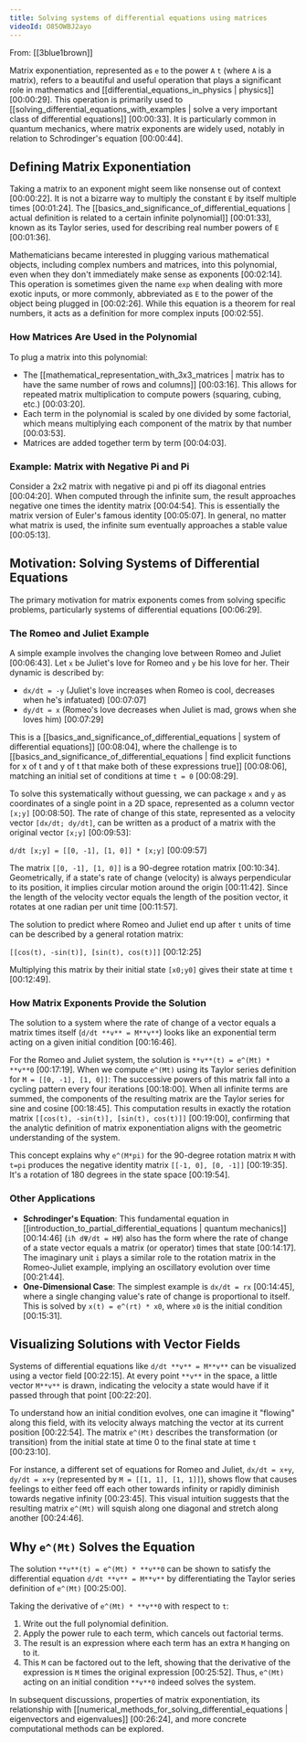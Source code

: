 ```yaml
---
title: Solving systems of differential equations using matrices
videoId: O85OWBJ2ayo
---
```


From: [[3blue1brown]] <br/> 

Matrix exponentiation, represented as `e` to the power `A` `t` (where `A` is a matrix), refers to a beautiful and useful operation that plays a significant role in mathematics and [[differential_equations_in_physics | physics]] <a class="yt-timestamp" data-t="00:00:29">[00:00:29]</a>. This operation is primarily used to [[solving_differential_equations_with_examples | solve a very important class of differential equations]] <a class="yt-timestamp" data-t="00:00:33">[00:00:33]</a>. It is particularly common in quantum mechanics, where matrix exponents are widely used, notably in relation to Schrodinger's equation <a class="yt-timestamp" data-t="00:00:44">[00:00:44]</a>.

## Defining Matrix Exponentiation

Taking a matrix to an exponent might seem like nonsense out of context <a class="yt-timestamp" data-t="00:00:22">[00:00:22]</a>. It is not a bizarre way to multiply the constant `E` by itself multiple times <a class="yt-timestamp" data-t="00:01:24">[00:01:24]</a>. The [[basics_and_significance_of_differential_equations | actual definition is related to a certain infinite polynomial]] <a class="yt-timestamp" data-t="00:01:33">[00:01:33]</a>, known as its Taylor series, used for describing real number powers of `E` <a class="yt-timestamp" data-t="00:01:36">[00:01:36]</a>.

Mathematicians became interested in plugging various mathematical objects, including complex numbers and matrices, into this polynomial, even when they don't immediately make sense as exponents <a class="yt-timestamp" data-t="00:02:14">[00:02:14]</a>. This operation is sometimes given the name `exp` when dealing with more exotic inputs, or more commonly, abbreviated as `E` to the power of the object being plugged in <a class="yt-timestamp" data-t="00:02:26">[00:02:26]</a>. While this equation is a theorem for real numbers, it acts as a definition for more complex inputs <a class="yt-timestamp" data-t="00:02:55">[00:02:55]</a>.

### How Matrices Are Used in the Polynomial
To plug a matrix into this polynomial:
*   The [[mathematical_representation_with_3x3_matrices | matrix has to have the same number of rows and columns]] <a class="yt-timestamp" data-t="00:03:16">[00:03:16]</a>. This allows for repeated matrix multiplication to compute powers (squaring, cubing, etc.) <a class="yt-timestamp" data-t="00:03:20">[00:03:20]</a>.
*   Each term in the polynomial is scaled by one divided by some factorial, which means multiplying each component of the matrix by that number <a class="yt-timestamp" data-t="00:03:53">[00:03:53]</a>.
*   Matrices are added together term by term <a class="yt-timestamp" data-t="00:04:03">[00:04:03]</a>.

### Example: Matrix with Negative Pi and Pi
Consider a 2x2 matrix with negative pi and pi off its diagonal entries <a class="yt-timestamp" data-t="00:04:20">[00:04:20]</a>. When computed through the infinite sum, the result approaches negative one times the identity matrix <a class="yt-timestamp" data-t="00:04:54">[00:04:54]</a>. This is essentially the matrix version of Euler's famous identity <a class="yt-timestamp" data-t="00:05:07">[00:05:07]</a>. In general, no matter what matrix is used, the infinite sum eventually approaches a stable value <a class="yt-timestamp" data-t="00:05:13">[00:05:13]</a>.

## Motivation: Solving Systems of Differential Equations

The primary motivation for matrix exponents comes from solving specific problems, particularly systems of differential equations <a class="yt-timestamp" data-t="00:06:29">[00:06:29]</a>.

### The Romeo and Juliet Example

A simple example involves the changing love between Romeo and Juliet <a class="yt-timestamp" data-t="00:06:43">[00:06:43]</a>. Let `x` be Juliet's love for Romeo and `y` be his love for her. Their dynamic is described by:
*   `dx/dt = -y` (Juliet's love increases when Romeo is cool, decreases when he's infatuated) <a class="yt-timestamp" data-t="00:07:07">[00:07:07]</a>
*   `dy/dt = x` (Romeo's love decreases when Juliet is mad, grows when she loves him) <a class="yt-timestamp" data-t="00:07:29">[00:07:29]</a>

This is a [[basics_and_significance_of_differential_equations | system of differential equations]] <a class="yt-timestamp" data-t="00:08:04">[00:08:04]</a>, where the challenge is to [[basics_and_significance_of_differential_equations | find explicit functions for x of t and y of t that make both of these expressions true]] <a class="yt-timestamp" data-t="00:08:06">[00:08:06]</a>, matching an initial set of conditions at time `t = 0` <a class="yt-timestamp" data-t="00:08:29">[00:08:29]</a>.

To solve this systematically without guessing, we can package `x` and `y` as coordinates of a single point in a 2D space, represented as a column vector `[x;y]` <a class="yt-timestamp" data-t="00:08:50">[00:08:50]</a>. The rate of change of this state, represented as a velocity vector `[dx/dt; dy/dt]`, can be written as a product of a matrix with the original vector `[x;y]` <a class="yt-timestamp" data-t="00:09:53">[00:09:53]</a>:

`d/dt [x;y] = [[0, -1], [1, 0]] * [x;y]` <a class="yt-timestamp" data-t="00:09:57">[00:09:57]</a>

The matrix `[[0, -1], [1, 0]]` is a 90-degree rotation matrix <a class="yt-timestamp" data-t="00:10:34">[00:10:34]</a>. Geometrically, if a state's rate of change (velocity) is always perpendicular to its position, it implies circular motion around the origin <a class="yt-timestamp" data-t="00:11:42">[00:11:42]</a>. Since the length of the velocity vector equals the length of the position vector, it rotates at one radian per unit time <a class="yt-timestamp" data-t="00:11:57">[00:11:57]</a>.

The solution to predict where Romeo and Juliet end up after `t` units of time can be described by a general rotation matrix:

`[[cos(t), -sin(t)], [sin(t), cos(t)]]` <a class="yt-timestamp" data-t="00:12:25">[00:12:25]</a>

Multiplying this matrix by their initial state `[x0;y0]` gives their state at time `t` <a class="yt-timestamp" data-t="00:12:49">[00:12:49]</a>.

### How Matrix Exponents Provide the Solution

The solution to a system where the rate of change of a vector equals a matrix times itself (`d/dt **v** = M**v**`) looks like an exponential term acting on a given initial condition <a class="yt-timestamp" data-t="00:16:46">[00:16:46]</a>.

For the Romeo and Juliet system, the solution is `**v**(t) = e^(Mt) * **v**0` <a class="yt-timestamp" data-t="00:17:19">[00:17:19]</a>.
When we compute `e^(Mt)` using its Taylor series definition for `M = [[0, -1], [1, 0]]`:
The successive powers of this matrix fall into a cycling pattern every four iterations <a class="yt-timestamp" data-t="00:18:00">[00:18:00]</a>. When all infinite terms are summed, the components of the resulting matrix are the Taylor series for sine and cosine <a class="yt-timestamp" data-t="00:18:45">[00:18:45]</a>.
This computation results in exactly the rotation matrix `[[cos(t), -sin(t)], [sin(t), cos(t)]]` <a class="yt-timestamp" data-t="00:19:00">[00:19:00]</a>, confirming that the analytic definition of matrix exponentiation aligns with the geometric understanding of the system.

This concept explains why `e^(M*pi)` for the 90-degree rotation matrix `M` with `t=pi` produces the negative identity matrix `[[-1, 0], [0, -1]]` <a class="yt-timestamp" data-t="00:19:35">[00:19:35]</a>. It's a rotation of 180 degrees in the state space <a class="yt-timestamp" data-t="00:19:54">[00:19:54]</a>.

### Other Applications

*   **Schrodinger's Equation**: This fundamental equation in [[introduction_to_partial_differential_equations | quantum mechanics]] <a class="yt-timestamp" data-t="00:14:46">[00:14:46]</a> (`iħ dΨ/dt = HΨ`) also has the form where the rate of change of a state vector equals a matrix (or operator) times that state <a class="yt-timestamp" data-t="00:14:17">[00:14:17]</a>. The imaginary unit `i` plays a similar role to the rotation matrix in the Romeo-Juliet example, implying an oscillatory evolution over time <a class="yt-timestamp" data-t="00:21:44">[00:21:44]</a>.
*   **One-Dimensional Case**: The simplest example is `dx/dt = rx` <a class="yt-timestamp" data-t="00:14:45">[00:14:45]</a>, where a single changing value's rate of change is proportional to itself. This is solved by `x(t) = e^(rt) * x0`, where `x0` is the initial condition <a class="yt-timestamp" data-t="00:15:31">[00:15:31]</a>.

## Visualizing Solutions with Vector Fields

Systems of differential equations like `d/dt **v** = M**v**` can be visualized using a vector field <a class="yt-timestamp" data-t="00:22:15">[00:22:15]</a>. At every point `**v**` in the space, a little vector `M**v**` is drawn, indicating the velocity a state would have if it passed through that point <a class="yt-timestamp" data-t="00:22:20">[00:22:20]</a>.

To understand how an initial condition evolves, one can imagine it "flowing" along this field, with its velocity always matching the vector at its current position <a class="yt-timestamp" data-t="00:22:54">[00:22:54]</a>. The matrix `e^(Mt)` describes the transformation (or transition) from the initial state at time 0 to the final state at time `t` <a class="yt-timestamp" data-t="00:23:10">[00:23:10]</a>.

For instance, a different set of equations for Romeo and Juliet, `dx/dt = x+y`, `dy/dt = x+y` (represented by `M = [[1, 1], [1, 1]]`), shows flow that causes feelings to either feed off each other towards infinity or rapidly diminish towards negative infinity <a class="yt-timestamp" data-t="00:23:45">[00:23:45]</a>. This visual intuition suggests that the resulting matrix `e^(Mt)` will squish along one diagonal and stretch along another <a class="yt-timestamp" data-t="00:24:46">[00:24:46]</a>.

## Why `e^(Mt)` Solves the Equation

The solution `**v**(t) = e^(Mt) * **v**0` can be shown to satisfy the differential equation `d/dt **v** = M**v**` by differentiating the Taylor series definition of `e^(Mt)` <a class="yt-timestamp" data-t="00:25:00">[00:25:00]</a>.

Taking the derivative of `e^(Mt) * **v**0` with respect to `t`:
1.  Write out the full polynomial definition.
2.  Apply the power rule to each term, which cancels out factorial terms.
3.  The result is an expression where each term has an extra `M` hanging on to it.
4.  This `M` can be factored out to the left, showing that the derivative of the expression is `M` times the original expression <a class="yt-timestamp" data-t="00:25:52">[00:25:52]</a>.
Thus, `e^(Mt)` acting on an initial condition `**v**0` indeed solves the system.

In subsequent discussions, properties of matrix exponentiation, its relationship with [[numerical_methods_for_solving_differential_equations | eigenvectors and eigenvalues]] <a class="yt-timestamp" data-t="00:26:24">[00:26:24]</a>, and more concrete computational methods can be explored.